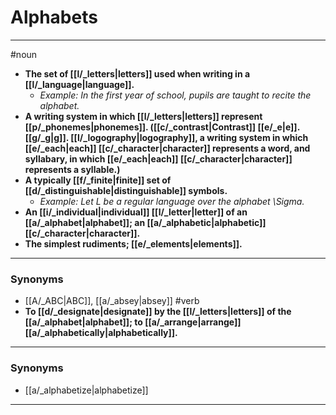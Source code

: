 # Alphabets
---
#noun
- **The set of [[l/_letters|letters]] used when writing in a [[l/_language|language]].**
	- _Example: In the first year of school, pupils are taught to recite the alphabet._
- **A writing system in which [[l/_letters|letters]] represent [[p/_phonemes|phonemes]]. ([[c/_contrast|Contrast]] [[e/_e|e]].[[g/_g|g]]. [[l/_logography|logography]], a writing system in which [[e/_each|each]] [[c/_character|character]] represents a word, and syllabary, in which [[e/_each|each]] [[c/_character|character]] represents a syllable.)**
- **A typically [[f/_finite|finite]] set of [[d/_distinguishable|distinguishable]] symbols.**
	- _Example: Let L be a regular language over the alphabet \Sigma._
- **An [[i/_individual|individual]] [[l/_letter|letter]] of an [[a/_alphabet|alphabet]]; an [[a/_alphabetic|alphabetic]] [[c/_character|character]].**
- **The simplest rudiments; [[e/_elements|elements]].**
---
### Synonyms
- [[A/_ABC|ABC]], [[a/_absey|absey]]
#verb
- **To [[d/_designate|designate]] by the [[l/_letters|letters]] of the [[a/_alphabet|alphabet]]; to [[a/_arrange|arrange]] [[a/_alphabetically|alphabetically]].**
---
### Synonyms
- [[a/_alphabetize|alphabetize]]
---
